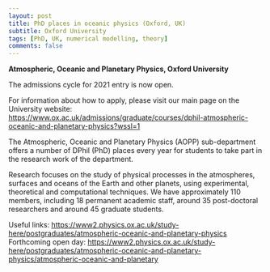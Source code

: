 ```yaml
---
layout: post
title: PhD places in oceanic physics (Oxford, UK)
subtitle: Oxford University
tags: [PhD, UK, numerical modelling, theory]
comments: false
---
```

**Atmospheric, Oceanic and Planetary Physics, Oxford University**

The admissions cycle for 2021 entry is now open.

For information about how to apply, please visit our main page on the University website:
https://www.ox.ac.uk/admissions/graduate/courses/dphil-atmospheric-oceanic-and-planetary-physics?wssl=1

The Atmospheric, Oceanic and Planetary Physics (AOPP) sub-department offers a number of DPhil (PhD) places every year for students to take part in the research work of the department.

Research focuses on the study of physical processes in the atmospheres, surfaces and oceans of the Earth and other planets, using experimental, theoretical and computational techniques. We have approximately 110 members, including 18 permanent academic staff, around 35 post-doctoral researchers and around 45 graduate students.

Useful links:
https://www2.physics.ox.ac.uk/study-here/postgraduates/atmospheric-oceanic-and-planetary-physics
Forthcoming open day:
https://www2.physics.ox.ac.uk/study-here/postgraduates/atmospheric-oceanic-and-planetary-physics/atmospheric-oceanic-and-planetary
